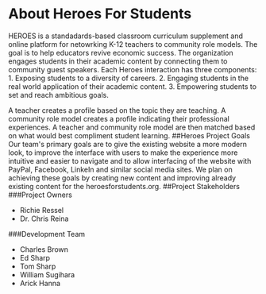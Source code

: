 # About Heroes For Students
HEROES is a standadards-based classroom curriculum supplement and online platform for netowrking K-12 teachers to community role models.
		The goal is to help educators revive economic success. The organization engages students in their academic content by connecting them to community guest speakers. 
		Each Heroes interaction	has three components: 
		1. Exposing students to a diversity of careers.
		2. Engaging students in the real world application of their academic content.
		3. Empowering students to set and reach ambitious goals. 

A teacher creates a profile based on the topic they are teaching. A community role model creates a 
		profile indicating their professional experiences. A teacher and community role model are then matched based on what would best compliment student learning.
##Heroes Project Goals
Our team's primary goals are to give the existing website a more modern look, to improve the interface with users to make the experience more intuitive and easier to navigate and to allow interfacing of the website with PayPal, Facebook, LinkeIn and similar social media sites. We plan on achieving these goals by creating new content and improving already existing content for the heroesforstudents.org.
##Project Stakeholders
###Project Owners
* Richie Ressel
* Dr. Chris Reina

###Development Team
* Charles Brown
* Ed Sharp
* Tom Sharp
* William Sugihara
* Arick Hanna
		
		
